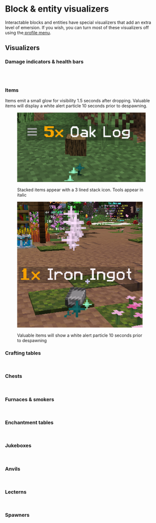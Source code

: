 # Block & entity visualizers

Interactable blocks and entities have special visualizers that add an extra level of emersion. If you wish, you can turn most of these visualizers off using the[ profile menu](../../general/profile-and-customization/).

## Visualizers

### Damage indicators & health bars

<div align="left"><img src="../../.gitbook/assets/damage0.gif" alt=""></div>

<div align="left"><img src="../../.gitbook/assets/damage1.gif" alt=""></div>

### Items

Items emit a small glow for visibility 1.5 seconds after dropping. Valuable items will display a white alert particle 10 seconds prior to despawning.

<div align="left"><figure><img src="../../.gitbook/assets/image (7).png" alt=""><figcaption><p>Stacked items appear with a 3 lined stack icon. Tools appear in italic</p></figcaption></figure></div>

<div align="left"><figure><img src="../../.gitbook/assets/image (10).png" alt=""><figcaption><p>Valuable items will show a white alert particle 10 seconds prior to despawning</p></figcaption></figure></div>

### Crafting tables

<div align="left"><img src="../../.gitbook/assets/Screenshot 2022-08-12 005418.png" alt=""></div>

### Chests

<div align="left"><img src="../../.gitbook/assets/chest.png" alt=""></div>

### Furnaces & smokers

<div align="left"><img src="../../.gitbook/assets/furnace.png" alt=""></div>

### Enchantment tables

<div align="left"><img src="../../.gitbook/assets/table.png" alt=""> <img src="../../.gitbook/assets/table2.png" alt=""></div>

### Jukeboxes

<div align="left"><img src="../../.gitbook/assets/Screenshot 2022-08-12 010907.png" alt=""></div>

### Anvils

<div align="left"><img src="../../.gitbook/assets/Screenshot 2022-08-12 011324.png" alt=""></div>

### Lecterns

<div align="left"><img src="../../.gitbook/assets/Screenshot 2022-08-12 011521.png" alt=""></div>

### Spawners

<div align="left"><img src="../../.gitbook/assets/spawner.png" alt=""></div>
